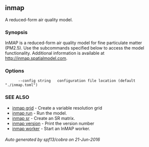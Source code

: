 ## inmap

A reduced-form air quality model.

### Synopsis


InMAP is a reduced-form air quality model for fine particulate matter (PM2.5).
			Use the subcommands specified below to access the model functionality.
      Additional information is available at http://inmap.spatialmodel.com.

### Options

```
      --config string   configuration file location (default "./inmap.toml")
```

### SEE ALSO
* [inmap grid](inmap_grid.md)	 - Create a variable resolution grid
* [inmap run](inmap_run.md)	 - Run the model.
* [inmap sr](inmap_sr.md)	 - Create an SR matrix.
* [inmap version](inmap_version.md)	 - Print the version number
* [inmap worker](inmap_worker.md)	 - Start an InMAP worker.

###### Auto generated by spf13/cobra on 21-Jun-2016
